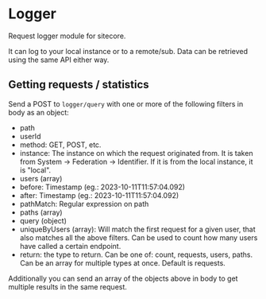 # Logger
Request logger module for sitecore.

It can log to your local instance or to a remote/sub. Data can be retrieved using the same API either way.

## Getting requests / statistics

Send a POST to `logger/query` with one or more of the following filters in body as an object:
- path
- userId
- method: GET, POST, etc.
- instance: The instance on which the request originated from. It is taken from System -> Federation -> Identifier. If it is from the local instance, it is "local".
- users (array)
- before: Timestamp (eg.: 2023-10-11T11:57:04.092)
- after: Timestamp (eg.: 2023-10-11T11:57:04.092)
- pathMatch: Regular expression on path
- paths (array)
- query (object)
- uniqueByUsers (array): Will match the first request for a given user, that also matches all the above filters. Can be used to count how many users have called a certain endpoint.
- return: the type to return. Can be one of: count, requests, users, paths. Can be an array for multiple types at once. Default is requests.

Additionally you can send an array of the objects above in body to get multiple results in the same request.